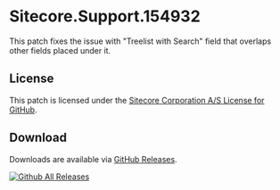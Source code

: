 # Sitecore.Support.154932
This patch fixes the issue with &quot;Treelist with Search&quot; field that overlaps other fields placed under it.

## License  
This patch is licensed under the [Sitecore Corporation A/S License for GitHub](https://github.com/sitecoresupport/Sitecore.Support.154932/blob/master/LICENSE).  

## Download  
Downloads are available via [GitHub Releases](https://github.com/sitecoresupport/Sitecore.Support.154932/releases).  

[![Github All Releases](https://img.shields.io/github/downloads/SitecoreSupport/Sitecore.Support.154932/total.svg)](https://github.com/SitecoreSupport/Sitecore.Support.154932/releases)
